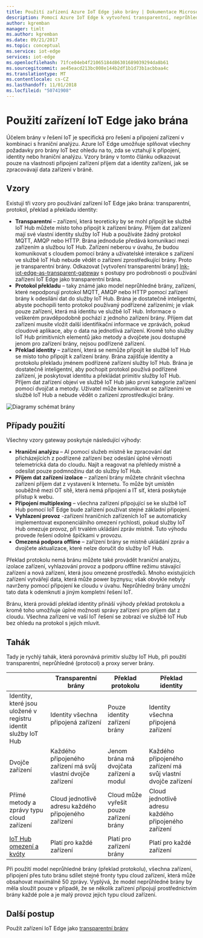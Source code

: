 ```yaml
---
title: Použití zařízení Azure IoT Edge jako brány | Dokumentace Microsoftu
description: Pomocí Azure IoT Edge k vytvoření transparentní, neprůhledné nebo proxy server brány zařízení, které odesílá data z více podřízených zařízení do cloudu nebo místně ji zpracuje.
author: kgremban
manager: timlt
ms.author: kgremban
ms.date: 09/21/2017
ms.topic: conceptual
ms.service: iot-edge
services: iot-edge
ms.openlocfilehash: 71fce04eb4f21065184d86301689039294da8b61
ms.sourcegitcommit: ae45eacd213bc008e144b2df1b1d73b1acbbaa4c
ms.translationtype: MT
ms.contentlocale: cs-CZ
ms.lasthandoff: 11/01/2018
ms.locfileid: "50741908"
---
```

# <a name="how-an-iot-edge-device-can-be-used-as-a-gateway"></a>Použití zařízení IoT Edge jako brána

Účelem brány v řešení IoT je specifická pro řešení a připojení zařízení v kombinaci s hraniční analýzu. Azure IoT Edge umožňuje splňovat všechny požadavky pro brány IoT bez ohledu na to, zda se vztahují k připojení, identity nebo hraniční analýzu. Vzory brány v tomto článku odkazovat pouze na vlastnosti připojení zařízení příjem dat a identity zařízení, jak se zpracovávají data zařízení v bráně.

## <a name="patterns"></a>Vzory
Existují tři vzory pro používání zařízení IoT Edge jako brána: transparentní, protokol, překlad a překladu identity:
* **Transparentní** – zařízení, která teoreticky by se mohl připojit ke službě IoT Hub můžete místo toho připojit k zařízení brány. Příjem dat zařízení mají své vlastní identity služby IoT Hub a používáte žádný protokol MQTT, AMQP nebo HTTP. Brána jednoduše předává komunikaci mezi zařízením a službou IoT Hub. Zařízení neberou v úvahu, že budou komunikovat s cloudem pomocí brány a uživatelské interakce s zařízení ve službě IoT Hub nebude vědět o zařízení zprostředkující brány. Proto je transparentní brány. Odkazovat [vytvoření transparentní brány] [ lnk-iot-edge-as-transparent-gateway] s postupy pro podrobnosti o používání zařízení IoT Edge jako transparentní brána.
* **Protokol překladu** – taky známé jako model neprůhledné brány, zařízení, které nepodporují protokol MQTT, AMQP nebo HTTP pomocí zařízení brány k odesílání dat do služby IoT Hub. Brána je dostatečně inteligentní, abyste pochopili tento protokol používaný podřízené zařízeními; je však pouze zařízení, která má identitu ve službě IoT Hub. Informace o veškerém pravděpodobně pochází z jednoho zařízení brány. Příjem dat zařízení musíte vložit další identifikační informace ve zprávách, pokud cloudové aplikace, aby o data na jednotlivá zařízení. Kromě toho služby IoT Hub primitivních elementů jako metody a dvojčete jsou dostupné jenom pro zařízení brány, nejsou podřízené zařízení.
* **Překlad identity** – zařízení, která se nemůže připojit ke službě IoT Hub se místo toho připojit k zařízení brány. Brána zajišťuje identity a protokolu překladu jménem podřízené zařízení služby IoT Hub. Brána je dostatečně inteligentní, aby pochopit protokol používá podřízené zařízení, je poskytovat identitu a překládat primitiv služby IoT Hub. Příjem dat zařízení objeví ve službě IoT Hub jako první kategorie zařízení pomocí dvojčat a metody. Uživatel může komunikovat se zařízeními ve službě IoT Hub a nebude vědět o zařízení zprostředkující brány.

![Diagramy schémat brány](./media/iot-edge-as-gateway/edge-as-gateway.png)

## <a name="use-cases"></a>Případy použití
Všechny vzory gateway poskytuje následující výhody:
* **Hraniční analýzu** – AI pomocí služeb místně ke zpracování dat přicházejících z podřízené zařízení bez odeslání úplné věrnosti telemetrická data do cloudu. Najít a reagovat na přehledy místně a odesílat pouze podmnožinu dat do služby IoT Hub. 
* **Příjem dat zařízení izolace** – zařízení brány můžete chránit všechna zařízení příjem dat z vystavení k Internetu. To může být umístěn souběžně mezi OT sítě, která nemá připojení a IT síť, která poskytuje přístup k webu. 
* **Připojení multiplexing** – všechna zařízení připojující se ke službě IoT Hub pomocí IoT Edge bude zařízení používat stejné základní připojení.
* **Vyhlazení provoz** -zařízení hraničních zařízeních IoT se automaticky implementovat exponenciálního omezení rychlosti, pokud služby IoT Hub omezuje provoz, při trvalém ukládání zpráv místně. Tuto výhodu provede řešení odolné špičkami v provozu.
* **Omezená podpora offline** – zařízení brány se místně ukládání zpráv a dvojčete aktualizace, které nelze doručit do služby IoT Hub.

Překlad protokolu nemá bránu můžete také provádět hraniční analýzu, izolace zařízení, vyhlazování provoz a podporu offline režimu stávající zařízení a nová zařízení, která jsou omezené prostředků. Mnoho existujících zařízení vytvářejí data, která může power byznysu; však obvykle nebyly navrženy pomocí připojení ke cloudu v úvahu. Neprůhledný brány umožní tato data k odemknutí a jiným kompletní řešení IoT.

Bránu, která provádí překlad identity přináší výhody překlad protokolu a kromě toho umožňuje úplné možnosti správy zařízení pro příjem dat z cloudu. Všechna zařízení ve vaší IoT řešení se zobrazí ve službě IoT Hub bez ohledu na protokol s jejich mluvit.

## <a name="cheat-sheet"></a>Tahák
Tady je rychlý tahák, která porovnává primitiv služby IoT Hub, při použití transparentní, neprůhledné (protocol) a proxy server brány.

| &nbsp; | Transparentní brány | Překlad protokolu | Překlad identity |
|--------|-------------|--------|--------|
| Identity, které jsou uložené v registru identit služby IoT Hub | Identity všechna připojená zařízení | Pouze identity zařízení brány | Identity všechna připojená zařízení |
| Dvojče zařízení | Každého připojeného zařízení má svůj vlastní dvojče zařízení | Jenom brána má dvojčata zařízení a modul | Každého připojeného zařízení má svůj vlastní dvojče zařízení |
| Přímé metody a zprávy typu cloud zařízení | Cloud jednotlivě adresu každého připojeného zařízení | Cloud může vyřešit pouze zařízení brány | Cloud jednotlivě adresu každého připojeného zařízení |
| [IoT Hub omezení a kvóty](../iot-hub/iot-hub-devguide-quotas-throttling.md) | Platí pro každé zařízení | Platí pro zařízení brány | Platí pro každé zařízení |

Při použití model neprůhledné brány (překlad protokolu), všechna zařízení, připojení přes tuto bránu sdílet stejné fronty typu cloud zařízení, která může obsahovat maximálně 50 zprávy. Vyplývá, že model neprůhledné brány by měla sloužit pouze v případě, že se několik zařízení připojují prostřednictvím brány každé pole a je malý provoz jejich typu cloud zařízení.

## <a name="next-steps"></a>Další postup
Použít zařízení IoT Edge jako [transparentní brány][lnk-iot-edge-as-transparent-gateway] 

[lnk-iot-edge-as-transparent-gateway]: ./how-to-create-transparent-gateway-linux.md
